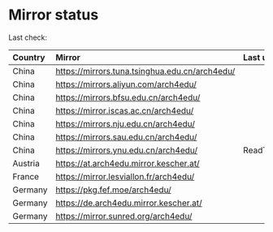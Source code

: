 <script src="./time.js"></script>
# Mirror status
Last check: <script type="text/javascript">localize(1680985053.600027);</script>

|Country|Mirror|Last update|
|:------|:-----|:----------|
|China|https://mirrors.tuna.tsinghua.edu.cn/arch4edu/|<script type="text/javascript">localize(1680892162);</script>|
|China|https://mirrors.aliyun.com/arch4edu/|<script type="text/javascript">localize(1680849135);</script>|
|China|https://mirrors.bfsu.edu.cn/arch4edu/|<script type="text/javascript">localize(1680892162);</script>|
|China|https://mirror.iscas.ac.cn/arch4edu/|<script type="text/javascript">localize(1680892162);</script>|
|China|https://mirrors.nju.edu.cn/arch4edu/|<script type="text/javascript">localize(1680892162);</script>|
|China|https://mirrors.sau.edu.cn/arch4edu/|<script type="text/javascript">localize(1673850842);</script>|
|China|https://mirrors.ynu.edu.cn/arch4edu/|ReadTimeout|
|Austria|https://at.arch4edu.mirror.kescher.at/|<script type="text/javascript">localize(1680892162);</script>|
|France|https://mirror.lesviallon.fr/arch4edu/|<script type="text/javascript">localize(1680892162);</script>|
|Germany|https://pkg.fef.moe/arch4edu/|<script type="text/javascript">localize(1680892162);</script>|
|Germany|https://de.arch4edu.mirror.kescher.at/|<script type="text/javascript">localize(1680892162);</script>|
|Germany|https://mirror.sunred.org/arch4edu/|<script type="text/javascript">localize(1680892162);</script>|

<script src="./tablefilter/tablefilter.js"></script>
<script src="./table.js"></script>